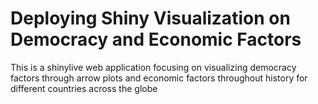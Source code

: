 # Deploying Shiny Visualization on Democracy and Economic Factors
This is a shinylive web application focusing on visualizing democracy factors through arrow plots and economic factors throughout history for different countries across the globe


